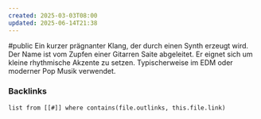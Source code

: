 ```yaml
---
created: 2025-03-03T08:00
updated: 2025-06-14T21:38
---
```

#public
Ein kurzer prägnanter Klang, der durch einen Synth erzeugt wird. Der Name ist vom Zupfen einer Gitarren Saite abgeleitet. Er eignet sich um kleine rhythmische Akzente zu setzen. 
Typischerweise im EDM oder moderner Pop Musik verwendet. 

### Backlinks
```dataview 
list from [[#]] where contains(file.outlinks, this.file.link)
```

